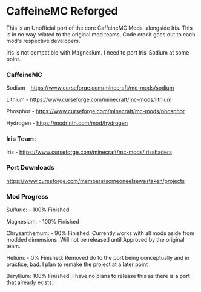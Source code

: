 # CaffeineMC Reforged

This is an Unofficial port of the core CaffeineMC Mods, alongside Iris.
This is in no way related to the original mod teams, Code credit goes out to each mod's respective developers.

Iris is not compatible with Magnesium. I need to port Iris-Sodium at some point.


### CaffeineMC

Sodium - https://www.curseforge.com/minecraft/mc-mods/sodium

Lithium - https://www.curseforge.com/minecraft/mc-mods/lithium

Phosphor - https://www.curseforge.com/minecraft/mc-mods/phosphor

Hydrogen - https://modrinth.com/mod/hydrogen


### Iris Team:

Iris - https://www.curseforge.com/minecraft/mc-mods/irisshaders



### Port Downloads

https://www.curseforge.com/members/someoneelsewastaken/projects


### Mod Progress

Sulfuric: - 100% Finished

Magnesium: - 100% Finished

Chrysanthemum: - 90% Finished: Currently works with all mods aside from modded dimensions. Will not be released until Approved by the original team.

Helium: - 0% Finished: Removed do to the port being conceptually and in practice, bad. I plan to remake the project at a later point

Beryllium: 100% Finished: I have no plans to release this as there is a port that already exists..
